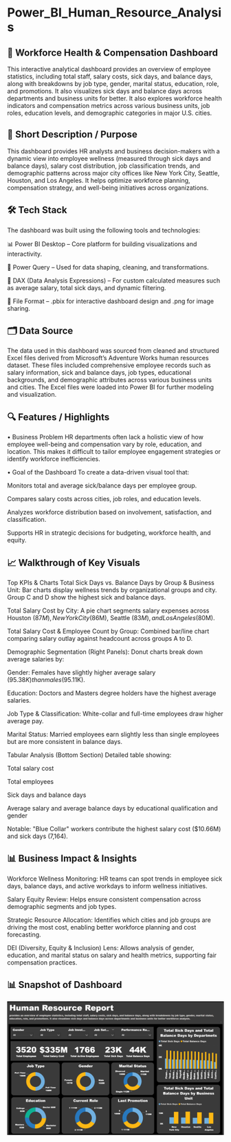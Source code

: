# Power_BI_Human_Resource_Analysis

## 💼 Workforce Health & Compensation Dashboard
This interactive analytical dashboard provides an overview of employee statistics, including total staff, salary costs, sick days, and balance days, along with breakdowns by job type, gender, marital status, education, role, and promotions. It also visualizes sick days and balance days across departments and business units for better. It also explores workforce health indicators and compensation metrics across various business units, job roles, education levels, and demographic categories in major U.S. cities.

## 📌 Short Description / Purpose
This dashboard provides HR analysts and business decision-makers with a dynamic view into employee wellness (measured through sick days and balance days), salary cost distribution, job classification trends, and demographic patterns across major city offices like New York City, Seattle, Houston, and Los Angeles. It helps optimize workforce planning, compensation strategy, and well-being initiatives across organizations.

## 🛠️ Tech Stack
The dashboard was built using the following tools and technologies:

📊 Power BI Desktop – Core platform for building visualizations and interactivity.

📂 Power Query – Used for data shaping, cleaning, and transformations.

🧠 DAX (Data Analysis Expressions) – For custom calculated measures such as average salary, total sick days, and dynamic filtering.

📁 File Format – .pbix for interactive dashboard design and .png for image sharing.

## 🗂️ Data Source
The data used in this dashboard was sourced from cleaned and structured Excel files derived from Microsoft’s Adventure Works human resources dataset. These files included comprehensive employee records such as salary information, sick and balance days, job types, educational backgrounds, and demographic attributes across various business units and cities. The Excel files were loaded into Power BI for further modeling and visualization.

## 🔍 Features / Highlights
• Business Problem
HR departments often lack a holistic view of how employee well-being and compensation vary by role, education, and location. This makes it difficult to tailor employee engagement strategies or identify workforce inefficiencies.

• Goal of the Dashboard
To create a data-driven visual tool that:

Monitors total and average sick/balance days per employee group.

Compares salary costs across cities, job roles, and education levels.

Analyzes workforce distribution based on involvement, satisfaction, and classification.

Supports HR in strategic decisions for budgeting, workforce health, and equity.

## 📈 Walkthrough of Key Visuals
Top KPIs & Charts
Total Sick Days vs. Balance Days by Group & Business Unit:
Bar charts display wellness trends by organizational groups and city. Group C and D show the highest sick and balance days.

Total Salary Cost by City:
A pie chart segments salary expenses across Houston ($87M), New York City ($86M), Seattle ($83M), and Los Angeles ($80M).

Total Salary Cost & Employee Count by Group:
Combined bar/line chart comparing salary outlay against headcount across groups A to D.

Demographic Segmentation (Right Panels):
Donut charts break down average salaries by:

Gender: Females have slightly higher average salary ($95.38K) than males ($95.11K).

Education: Doctors and Masters degree holders have the highest average salaries.

Job Type & Classification: White-collar and full-time employees draw higher average pay.

Marital Status: Married employees earn slightly less than single employees but are more consistent in balance days.

Tabular Analysis (Bottom Section)
Detailed table showing:

Total salary cost

Total employees

Sick days and balance days

Average salary and average balance days by educational qualification and gender

Notable: "Blue Collar" workers contribute the highest salary cost ($10.66M) and sick days (7,164).

## 📊 Business Impact & Insights
Workforce Wellness Monitoring:
HR teams can spot trends in employee sick days, balance days, and active workdays to inform wellness initiatives.

Salary Equity Review:
Helps ensure consistent compensation across demographic segments and job types.

Strategic Resource Allocation:
Identifies which cities and job groups are driving the most cost, enabling better workforce planning and cost forecasting.

DEI (Diversity, Equity & Inclusion) Lens:
Allows analysis of gender, education, and marital status on salary and health metrics, supporting fair compensation practices.

## 📊 Snapshot of Dashboard
![Dashboard Preview](https://github.com/Praful-Puned/Power_BI_Human_Resource_Analysis_Report/blob/main/Human_Resource_Analysis_Report_Snapshot.png)
